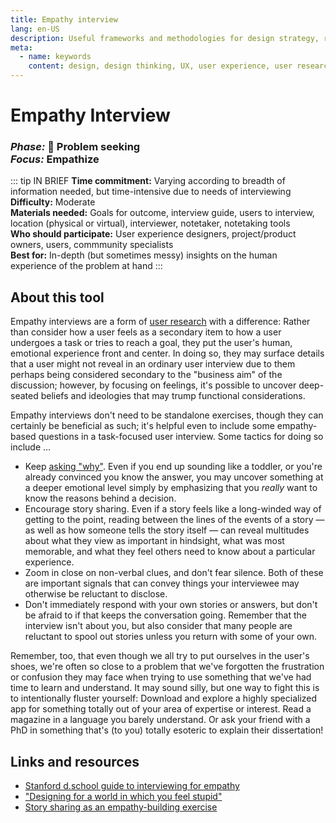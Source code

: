 ```yaml
---
title: Empathy interview
lang: en-US
description: Useful frameworks and methodologies for design strategy, research and testing
meta:
  - name: keywords
    content: design, design thinking, UX, user experience, user research, user testing
---
```


# Empathy Interview

### _Phase:_ 🔎 Problem seeking<br/> _Focus:_ Empathize

::: tip IN BRIEF
**Time commitment:** Varying according to breadth of information needed, but time-intensive due to needs of interviewing  
**Difficulty:** Moderate  
**Materials needed:** Goals for outcome, interview guide, users to interview, location (physical or virtual), interviewer, notetaker, notetaking tools  
**Who should participate:** User experience designers, project/product owners, users, commmunity specialists  
**Best for:** In-depth (but sometimes messy) insights on the human experience of the problem at hand
:::

## About this tool

Empathy interviews are a form of [user research](primary-research.md) with a difference: Rather than consider how a user feels as a secondary item to how a user undergoes a task or tries to reach a goal, they put the user's human, emotional experience front and center. In doing so, they may surface details that a user might not reveal in an ordinary user interview due to them perhaps being considered secondary to the "business aim" of the discussion; however, by focusing on feelings, it's possible to uncover deep-seated beliefs and ideologies that may trump functional considerations.

Empathy interviews don't need to be standalone exercises, though they can certainly be beneficial as such; it's helpful even to include some empathy-based questions in a task-focused user interview. Some tactics for doing so include ...

* Keep [asking "why"](five-whys.md). Even if you end up sounding like a toddler, or you're already convinced you know the answer, you may uncover something at a deeper emotional level simply by emphasizing that you _really_ want to know the reasons behind a decision.
* Encourage story sharing. Even if a story feels like a long-winded way of getting to the point, reading between the lines of the events of a story — as well as how someone tells the story itself — can reveal multitudes about what they view as important in hindsight, what was most memorable, and what they feel others need to know about a particular experience.
* Zoom in close on non-verbal clues, and don't fear silence. Both of these are important signals that can convey things your interviewee may otherwise be reluctant to disclose.
* Don't immediately respond with your own stories or answers, but don't be afraid to if that keeps the conversation going. Remember that the interview isn't about you, but also consider that many people are reluctant to spool out stories unless you return with some of your own.

Remember, too, that even though we all try to put ourselves in the user's shoes, we're often so close to a problem that we've forgotten the frustration or confusion they may face when trying to use something that we've had time to learn and understand. It may sound silly, but one way to fight this is to intentionally fluster yourself: Download and explore a highly specialized app for something totally out of your area of expertise or interest. Read a magazine in a language you barely understand. Or ask your friend with a PhD in something that's (to you) totally esoteric to explain their dissertation!

## Links and resources

* [Stanford d.school guide to interviewing for empathy](https://dschool-old.stanford.edu/wp-content/themes/dschool/method-cards/interview-for-empathy.pdf)
* ["Designing for a world in which you feel stupid"](https://medium.com/design-research-methods/designing-for-the-world-in-which-you-feel-stupid-70c920981f12)
* [Story sharing as an empathy-building exercise](https://www.designkit.org/methods/share-inspiring-stories)
